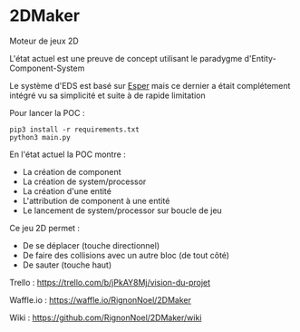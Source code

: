 # 2DMaker
Moteur de jeux 2D

L'état actuel est une preuve de concept utilisant le paradygme d'Entity-Component-System

Le système d'EDS est basé sur [Esper](https://pypi.python.org/pypi/esper/0.9.5) mais ce dernier a était complétement intégré vu sa simplicité et suite à de rapide limitation

Pour lancer la POC : 

```
pip3 install -r requirements.txt
python3 main.py
```

En l'état actuel la POC montre :

 - La création de component
 - La création de system/processor
 - La création d'une entité
 - L'attribution de component à une entité
 - Le lancement de system/processor sur boucle de jeu
 
Ce jeu 2D permet :

 - De se déplacer (touche directionnel)
 - De faire des collisions avec un autre bloc (de tout côté)
 - De sauter (touche haut)
 
Trello : https://trello.com/b/jPkAY8Mj/vision-du-projet

Waffle.io : https://waffle.io/RignonNoel/2DMaker

Wiki : https://github.com/RignonNoel/2DMaker/wiki
